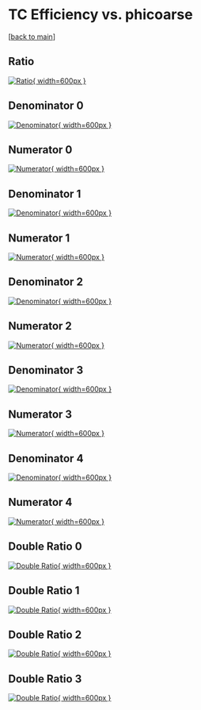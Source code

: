 # TC Efficiency vs. phicoarse

[[back to main](./)]



## Ratio

[![Ratio](../mtv/var/TC_vtr_211_1_eff_phicoarse.png){ width=600px }](../mtv/var/TC_vtr_211_1_eff_phicoarse.pdf)

## Denominator 0

[![Denominator](../mtv/den/TC_vtr_211_1_eff_phicoarse_den0.png){ width=600px }](../mtv/den/TC_vtr_211_1_eff_phicoarse_den0.pdf)

## Numerator 0

[![Numerator](../mtv/num/TC_vtr_211_1_eff_phicoarse_num0.png){ width=600px }](../mtv/num/TC_vtr_211_1_eff_phicoarse_num0.pdf)

## Denominator 1

[![Denominator](../mtv/den/TC_vtr_211_1_eff_phicoarse_den1.png){ width=600px }](../mtv/den/TC_vtr_211_1_eff_phicoarse_den1.pdf)

## Numerator 1

[![Numerator](../mtv/num/TC_vtr_211_1_eff_phicoarse_num1.png){ width=600px }](../mtv/num/TC_vtr_211_1_eff_phicoarse_num1.pdf)

## Denominator 2

[![Denominator](../mtv/den/TC_vtr_211_1_eff_phicoarse_den2.png){ width=600px }](../mtv/den/TC_vtr_211_1_eff_phicoarse_den2.pdf)

## Numerator 2

[![Numerator](../mtv/num/TC_vtr_211_1_eff_phicoarse_num2.png){ width=600px }](../mtv/num/TC_vtr_211_1_eff_phicoarse_num2.pdf)

## Denominator 3

[![Denominator](../mtv/den/TC_vtr_211_1_eff_phicoarse_den3.png){ width=600px }](../mtv/den/TC_vtr_211_1_eff_phicoarse_den3.pdf)

## Numerator 3

[![Numerator](../mtv/num/TC_vtr_211_1_eff_phicoarse_num3.png){ width=600px }](../mtv/num/TC_vtr_211_1_eff_phicoarse_num3.pdf)

## Denominator 4

[![Denominator](../mtv/den/TC_vtr_211_1_eff_phicoarse_den4.png){ width=600px }](../mtv/den/TC_vtr_211_1_eff_phicoarse_den4.pdf)

## Numerator 4

[![Numerator](../mtv/num/TC_vtr_211_1_eff_phicoarse_num4.png){ width=600px }](../mtv/num/TC_vtr_211_1_eff_phicoarse_num4.pdf)

## Double Ratio 0

[![Double Ratio](../mtv/ratio/TC_vtr_211_1_eff_phicoarse_ratio0.png){ width=600px }](../mtv/ratio/TC_vtr_211_1_eff_phicoarse_ratio0.pdf)

## Double Ratio 1

[![Double Ratio](../mtv/ratio/TC_vtr_211_1_eff_phicoarse_ratio1.png){ width=600px }](../mtv/ratio/TC_vtr_211_1_eff_phicoarse_ratio1.pdf)

## Double Ratio 2

[![Double Ratio](../mtv/ratio/TC_vtr_211_1_eff_phicoarse_ratio2.png){ width=600px }](../mtv/ratio/TC_vtr_211_1_eff_phicoarse_ratio2.pdf)

## Double Ratio 3

[![Double Ratio](../mtv/ratio/TC_vtr_211_1_eff_phicoarse_ratio3.png){ width=600px }](../mtv/ratio/TC_vtr_211_1_eff_phicoarse_ratio3.pdf)

